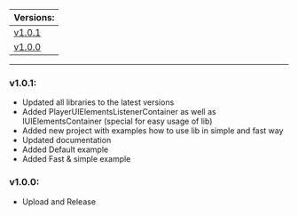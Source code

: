| Versions: |
| - |
| [v1.0.1](#v101) |
| [v1.0.0](#v100) |

---

### v1.0.1:

* Updated all libraries to the latest versions
* Added PlayerUIElementsListenerContainer as well as IUIElementsContainer (special for easy usage of lib)
* Added new project with examples how to use lib in simple and fast way
* Updated documentation
* Added Default example
* Added Fast & simple example

### v1.0.0:

* Upload and Release
